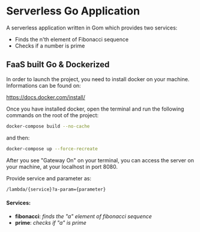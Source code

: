 # Serverless Go Application
A serverless application written in Gom which provides two services:

- Finds the n'th element of Fibonacci sequence
- Checks if a number is prime

## FaaS built Go & Dockerized

In order to launch the project, you need to install docker on your machine. Informations can be found on:

https://docs.docker.com/install/

Once you have installed docker, open the terminal and run the following commands on the root of the project:
```bash
docker-compose build --no-cache
```

and then:
```bash
docker-compose up --force-recreate
```
   
After you see "Gateway On" on your terminal, you can access the server on your machine, at your localhost in port 8080.

Provide service and parameter as: 
```bash
/lambda/{service}?a-param={parameter}
```

#### Services:
- **fibonacci**: *finds the "a" element of fibonacci sequence*
- **prime**: *checks if "a" is prime*
